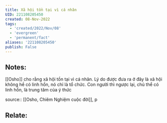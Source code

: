 ```yaml
---
title: Xã hội tồn tại vì cá nhân
UID: 221108205450
created: 08-Nov-2022
tags:
  - 'created/2022/Nov/08'
  - 'evergreen'
  - 'permanent/fact'
aliases: '221108205450'
publish: False
---
```

## Notes:
[[Osho]] cho rằng xã hội tồn tại vì cá nhân. Lý do được đưa ra ở đây là xã hội không hề có linh hồn, nó chỉ là tổ chức. Con người thì ngược lại, chủ thể có linh hồn, là trung tâm của ý thức

source:: [[Osho, Chiêm Nghiệm cuộc đời]], p

## Relate:

